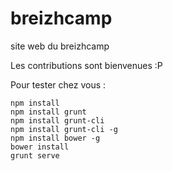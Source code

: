 # breizhcamp
site web du breizhcamp


Les contributions sont bienvenues :P


Pour tester chez vous :
```
npm install
npm install grunt
npm install grunt-cli
npm install grunt-cli -g
npm install bower -g
bower install
grunt serve
```
